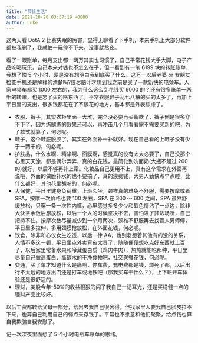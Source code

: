 ```yaml
---
title: "节俭生活"
date: 2021-10-20 03:37:19 +0800
author: Luke
---
```


这两天看 DotA 2 比赛失眠的厉害，显得无聊看了下手机，本来手机上大部分软件都被我删了，我就怕一玩停不下来，没事就熬夜。

看了一眼账单，每月支出都一两万其实也习惯了，自己平常花钱大手大脚，电子产品吃喝玩乐，自己本来对钱也不怎么在乎，但一看到有一笔 6199 块的转账账单，我想了快 5 个小时，硬是没有想明白我到底买了什么。这万一以后老婆 or 女朋友检查手机还是解释的清楚吗?绞尽脑汁才想到我之前是买了一款新快的电频车。人家电频车都买 1000 左右的，我为什么这么乱花钱买 6000 的？还有很多账单一两千的转账，也是忘了买的啥东西了。平常衣服鞋子乱七八糟的买的太多了，再加上平日里的支出，很多钱都花在了不该花的地方，基本都是外表焦虑了。

- 衣服、裤子，其实衣柜里面一大堆，完全没必要再买新款了，裤子倒是很多穿不下了，因为练腿练的效果还可以，再冲击几个月看看需不需要买新的吧，为了款式就算了，何必呢。
- 鞋子，这个鞋底脱胶了，其实在外面补一补就好。现在自己看的上鞋子没有少于一两千的，何必呢。
- 护肤品，什么水啊、精华啊、面膜啊，感觉真的没有太大必要了，自己没那个心思天天涂，都是偶尔弄弄，真的白花钱，最简化到洗面奶(大瓶不超过 200 的)就好，以后不够再补上霜。化妆品自己更用不上，真有这个需求在外面再说吧，外面的做脸补水的也不要搞了，真的浪费钱，大男人勤快点早点睡，比什么都好，其他花里胡哨的，何必呢。
- 大保健，平日里健身负荷重，上班久坐，颈椎真的难免不舒服，需要按摩或者 SPA，按摩一次价格也要 100 左右，SPA 在 300 ～ 600 之间，SPA 虽然舒缓放松，只穿一条一次性内裤，心里感觉多多少少和软色情沾了一点边，除非大伙茶余饭后想放松，以后一个人的时候坚决不去，害怕进了非法场所，自己把持不住。按摩次数尽量减少到一个月两次，颈椎不舒服再去找盲人男师傅，平日里多拉伸，多用颈膜枪放松，在外面花钱，何必呢。
- 饮食，除非和心仪女生吃饭，以后一律 AA，也别老想着其他有的没的关系，人情不多这一顿，平日里点外卖宵夜太贵了，随随便便想吃点好东西就上百了，以后家里常备水果和冷藏蛋白质（鸡肉牛肉），热热就能吃那种，平日里尽量自己做高蛋白、高碳水的干净食物吧，社交聚餐花钱，何必呢。
- 交通，买了车才知道什么是痛啊，停车费，充电费都是钱，烦死了都，以后出行不太远的地方出门还是打车或地铁吧（那我买车干什么？），上下班开车体验还是很舒适的。
- 理财，美股今年-50%的收益狠狠的闪了我自己一记耳光，还是买稳健一点的理财产品比较好。

以后工资都转给父母一部分，给出去我自己很舍得，但找家里人要我自己脸皮拉不下来，也算自己利用自己的弱点来存钱了。平常也不愿意和他们聚聚，给点钱也算自我欺骗自我安慰了。

记一次深夜里面想了 5 个小时电瓶车账单的思绪。
